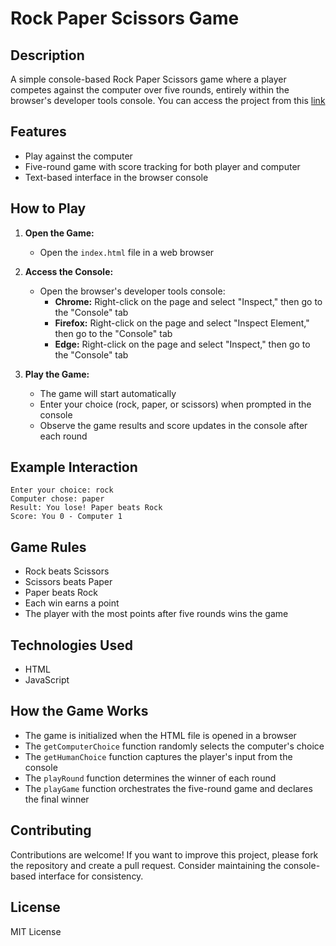 # Rock Paper Scissors Game

## Description

A simple console-based Rock Paper Scissors game where a player competes against the computer over five rounds, entirely within the browser's developer tools console.
You can access the project from this [link](https://aliosmanekmekci.github.io/rockPaperScissors/)

## Features

- Play against the computer
- Five-round game with score tracking for both player and computer
- Text-based interface in the browser console

## How to Play

1. **Open the Game:**

   - Open the `index.html` file in a web browser

2. **Access the Console:**

   - Open the browser's developer tools console:
     - **Chrome:** Right-click on the page and select "Inspect," then go to the "Console" tab
     - **Firefox:** Right-click on the page and select "Inspect Element," then go to the "Console" tab
     - **Edge:** Right-click on the page and select "Inspect," then go to the "Console" tab

3. **Play the Game:**
   - The game will start automatically
   - Enter your choice (rock, paper, or scissors) when prompted in the console
   - Observe the game results and score updates in the console after each round

## Example Interaction

```
Enter your choice: rock
Computer chose: paper
Result: You lose! Paper beats Rock
Score: You 0 - Computer 1
```

## Game Rules

- Rock beats Scissors
- Scissors beats Paper
- Paper beats Rock
- Each win earns a point
- The player with the most points after five rounds wins the game

## Technologies Used

- HTML
- JavaScript

## How the Game Works

- The game is initialized when the HTML file is opened in a browser
- The `getComputerChoice` function randomly selects the computer's choice
- The `getHumanChoice` function captures the player's input from the console
- The `playRound` function determines the winner of each round
- The `playGame` function orchestrates the five-round game and declares the final winner

## Contributing

Contributions are welcome! If you want to improve this project, please fork the repository and create a pull request. Consider maintaining the console-based interface for consistency.

## License

MIT License
